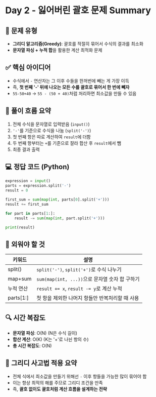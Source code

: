 # Day 2 - 잃어버린 괄호 문제 Summary

## 📌 문제 유형

- **그리디 알고리즘(Greedy)**: 괄호를 적절히 묶어서 수식의 결과를 최소화
- **문자열 파싱 + 누적 합**을 활용한 계산 최적화 문제

## ✅ 핵심 아이디어

- 수식에서 `-` 연산자는 그 이후 수들을 한꺼번에 빼는 게 가장 이득
- 즉, **첫 번째 '-' 뒤에 나오는 모든 수를 괄호로 묶어서 한 번에 빼자**
- `55-50+40` → `55 - (50 + 40)`처럼 처리하면 최소값을 만들 수 있음

## 🔁 풀이 흐름 요약

1. 전체 수식을 문자열로 입력받음 (`input()`)
2. `'-'`를 기준으로 수식을 나눔 (`split('-')`)
3. 첫 번째 항은 따로 계산하여 `result`에 더함
4. 두 번째 항부터는 `+`를 기준으로 잘라 합산 후 `result`에서 뺌
5. 최종 결과 출력

## 💻 정답 코드 (Python)

```python
expression = input()
parts = expression.split('-')
result = 0

first_sum = sum(map(int, parts[0].split('+')))
result += first_sum

for part in parts[1:]:
    result -= sum(map(int, part.split('+')))

print(result)
```

## 🎯 외워야 할 것

| 키워드      | 설명                                          |
|-----------|---------------------------------------------|
| split()   | `split('-')`, `split('+')`로 수식 나누기            |
| map+sum   | `sum(map(int, ...))`으로 문자열 숫자 합 구하기      |
| 누적 연산   | `result += x`, `result -= y`로 계산 누적          |
| parts[1:] | 첫 항을 제외한 나머지 항들만 반복처리할 때 사용       |

## 🔍 시간 복잡도

- **문자열 파싱**: O(N) (N은 수식 길이)
- **합산 계산**: O(K) (K는 '+'로 나뉜 항의 수)
- **총 시간 복잡도**: O(N)

## 🧠 그리디 사고법 적용 요약

- 전체 식에서 최소값을 만들기 위해선 `-` 이후 항들을 가능한 많이 묶어야 함
- 이는 항상 최적의 해를 주므로 그리디 조건을 만족
- 즉, **괄호 없이도 괄호처럼 계산 흐름을 설계하는 전략**

